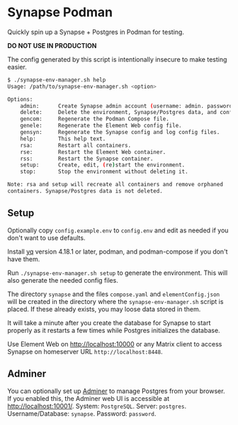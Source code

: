 # Synapse Podman

Quickly spin up a Synapse + Postgres in Podman for testing.

**DO NOT USE IN PRODUCTION**

The config generated by this script is intentionally insecure to make testing easier.

```bash
$ ./synapse-env-manager.sh help
Usage: /path/to/synapse-env-manager.sh <option>

Options:
    admin:      Create Synapse admin account (username: admin. password: admin).
    delete:     Delete the environment, Synapse/Postgres data, and config files.
    gencom:     Regenerate the Podman Compose file.
    genele:     Regenerate the Element Web config file.
    gensyn:     Regenerate the Synapse config and log config files.
    help:       This help text.
    rsa:        Restart all containers.
    rse:        Restart the Element Web container.
    rss:        Restart the Synapse container.
    setup:      Create, edit, (re)start the environment.
    stop:       Stop the environment without deleting it.

Note: rsa and setup will recreate all containers and remove orphaned
containers. Synapse/Postgres data is not deleted.
```

## Setup

Optionally copy `config.example.env` to `config.env` and edit as needed if you don't want to use defaults.

Install [yq](https://mikefarah.gitbook.io/yq/) version 4.18.1 or later, podman, and podman-compose if you don't have
them.

Run `./synapse-env-manager.sh setup` to generate the environment. This will also generate the needed config files.

The directory `synapse` and the files `compose.yaml` and `elementConfig.json` will be created in
the directory where the `synapse-env-manager.sh` script is placed. If these already exists, you may loose data stored
in them.

It will take a minute after you create the database for Synapse to start properly as it restarts a few times while
Postgres initializes the database.

Use Element Web on <http://localhost:10000> or any Matrix client to access Synapse on homeserver URL
`http://localhost:8448`.

## Adminer

You can optionally set up [Adminer](https://www.adminer.org/) to manage Postgres from your browser. If you enabled this,
the Adminer web UI is accessible at <http://localhost:10001/>. System: `PostgreSQL`. Server: `postgres`.
Username/Database: `synapse`. Password: `password`.
